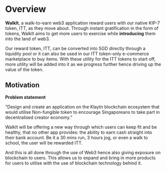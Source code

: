 # Overview

**WalkIt**, a walk-to-earn web3 application reward users with our native KIP-7 token, ITT,  as they move about. Through instant gratification in the form of tokens, WalkIt aims to get more users to exercise while **introducing** them into the land of web3.&#x20;

Our reward token, ITT,  can be converted into SGD directly through a liquidity pool or it can also be used in our ITT token-only e-commerce marketplace to buy items. With these utility for the ITT tokens to start off, more utility will be added into it as we progress further hence driving up the value of the token.



## Motivation



**Problem statement**&#x20;

"Design and create an application on the Klaytn blockchain ecosystem that would utilise Non-fungible token to encourage Singaporeans to take part in decentralised creator economy.”

WalkIt will be offering a new way through which users can keep fit and be healthy, that no other app provides: the ability to earn cash straight into their bank account. Be it a 30 mins run, 3 hours jog, or even a walk to school, the user will be rewarded ITT.&#x20;

And this is all done through the use of Web3 hence also giving exposure on blockchain to users. This allows us to expand and bring in more products for users to utilise with the use of blockchain technology behind it.
